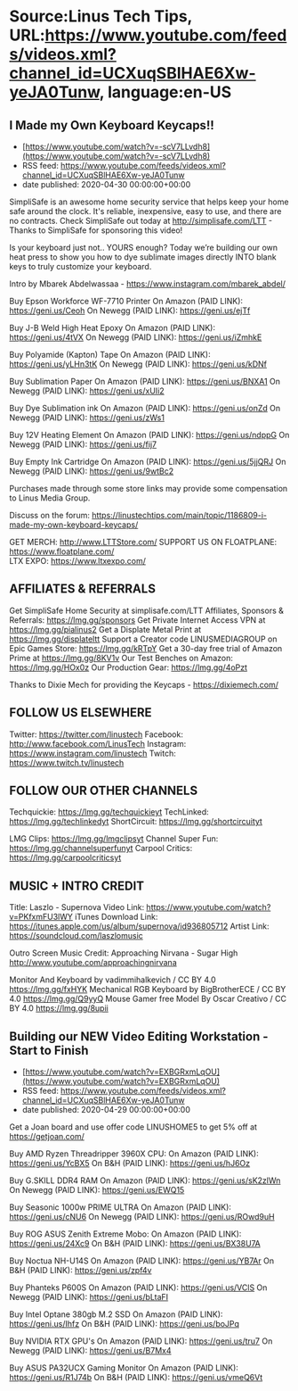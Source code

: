 # Source:Linus Tech Tips, URL:https://www.youtube.com/feeds/videos.xml?channel_id=UCXuqSBlHAE6Xw-yeJA0Tunw, language:en-US

## I Made my Own Keyboard Keycaps!!
 - [https://www.youtube.com/watch?v=-scV7LLvdh8](https://www.youtube.com/watch?v=-scV7LLvdh8)
 - RSS feed: https://www.youtube.com/feeds/videos.xml?channel_id=UCXuqSBlHAE6Xw-yeJA0Tunw
 - date published: 2020-04-30 00:00:00+00:00

SimpliSafe is an awesome home security service that helps keep your home safe around the clock. It's reliable, inexpensive, easy to use, and there are no contracts. Check SimpliSafe out today at http://simplisafe.com/LTT - Thanks to SimpliSafe for sponsoring this video!


Is your keyboard just not.. YOURS enough? Today we’re building our own heat press to show you how to dye sublimate images directly INTO blank keys to truly customize your keyboard.

Intro by Mbarek Abdelwassaa -  https://www.instagram.com/mbarek_abdel/

Buy Epson Workforce WF-7710 Printer
On Amazon (PAID LINK): https://geni.us/Ceoh
On Newegg (PAID LINK): https://geni.us/ejTf

Buy J-B Weld High Heat Epoxy
On Amazon (PAID LINK): https://geni.us/4tVX
On Newegg (PAID LINK): https://geni.us/iZmhkE

Buy Polyamide (Kapton) Tape
On Amazon (PAID LINK): https://geni.us/yLHn3tK
On Newegg (PAID LINK): https://geni.us/kDNf

Buy Sublimation Paper
On Amazon (PAID LINK): https://geni.us/BNXA1
On Newegg (PAID LINK): https://geni.us/xUIi2

Buy Dye Sublimation ink
On Amazon (PAID LINK): https://geni.us/onZd
On Newegg (PAID LINK): https://geni.us/zWs1

Buy 12V Heating Element
On Amazon (PAID LINK): https://geni.us/ndppG
On Newegg (PAID LINK): https://geni.us/fij7

Buy Empty Ink Cartridge
On Amazon (PAID LINK): https://geni.us/5jjQRJ
On Newegg (PAID LINK): https://geni.us/9wtBc2

Purchases made through some store links may provide some compensation to Linus Media Group.

Discuss on the forum: https://linustechtips.com/main/topic/1186809-i-made-my-own-keyboard-keycaps/

GET MERCH: http://www.LTTStore.com/
SUPPORT US ON FLOATPLANE: https://www.floatplane.com/  
LTX EXPO: https://www.ltxexpo.com/   

AFFILIATES & REFERRALS
---------------------------------------------------
Get SimpliSafe Home Security at simplisafe.com/LTT
Affiliates, Sponsors & Referrals: https://lmg.gg/sponsors
Get Private Internet Access VPN at https://lmg.gg/pialinus2
Get a Displate Metal Print at https://lmg.gg/displateltt
Support a Creator code LINUSMEDIAGROUP on Epic Games Store: https://lmg.gg/kRTpY
Get a 30-day free trial of Amazon Prime at https://lmg.gg/8KV1v
Our Test Benches on Amazon: https://lmg.gg/HOx0z
Our Production Gear: https://lmg.gg/4oPzt

Thanks to Dixie Mech for providing the Keycaps - https://dixiemech.com/
 
FOLLOW US ELSEWHERE
---------------------------------------------------  
Twitter: https://twitter.com/linustech
Facebook: http://www.facebook.com/LinusTech
Instagram: https://www.instagram.com/linustech
Twitch: https://www.twitch.tv/linustech

FOLLOW OUR OTHER CHANNELS
---------------------------------------------------  
Techquickie: https://lmg.gg/techquickieyt
TechLinked: https://lmg.gg/techlinkedyt
ShortCircuit: https://lmg.gg/shortcircuityt

LMG Clips: https://lmg.gg/lmgclipsyt
Channel Super Fun: https://lmg.gg/channelsuperfunyt
Carpool Critics: https://lmg.gg/carpoolcriticsyt

MUSIC + INTRO CREDIT
---------------------------------------------------  
Title: Laszlo - Supernova
Video Link: https://www.youtube.com/watch?v=PKfxmFU3lWY
iTunes Download Link: https://itunes.apple.com/us/album/supernova/id936805712
Artist Link: https://soundcloud.com/laszlomusic

Outro Screen Music Credit: Approaching Nirvana - Sugar High http://www.youtube.com/approachingnirvana

Monitor And Keyboard by vadimmihalkevich / CC BY 4.0 https://lmg.gg/fxHYK
Mechanical RGB Keyboard by BigBrotherECE / CC BY 4.0 https://lmg.gg/Q9yyQ
Mouse Gamer free Model By Oscar Creativo / CC BY 4.0 https://lmg.gg/8upii

## Building our NEW Video Editing Workstation - Start to Finish
 - [https://www.youtube.com/watch?v=EXBGRxmLqOU](https://www.youtube.com/watch?v=EXBGRxmLqOU)
 - RSS feed: https://www.youtube.com/feeds/videos.xml?channel_id=UCXuqSBlHAE6Xw-yeJA0Tunw
 - date published: 2020-04-29 00:00:00+00:00

Get a Joan board and use offer code LINUSHOME5 to get 5% off at https://getjoan.com/

Buy AMD Ryzen Threadripper 3960X CPU:
On Amazon (PAID LINK): https://geni.us/YcBX5
On B&H (PAID LINK): https://geni.us/hJ6Oz

Buy G.SKILL DDR4 RAM
On Amazon (PAID LINK): https://geni.us/sK2zlWn
On Newegg (PAID LINK): https://geni.us/EWQ15

Buy Seasonic 1000w PRIME ULTRA
On Amazon (PAID LINK): https://geni.us/cNU6
On Newegg (PAID LINK): https://geni.us/ROwd9uH

Buy ROG ASUS Zenith Extreme Mobo:
On Amazon (PAID LINK): https://geni.us/24Xc9
On B&H (PAID LINK): https://geni.us/BX38U7A

Buy Noctua NH-U14S
On Amazon (PAID LINK): https://geni.us/YB7Ar
On B&H (PAID LINK): https://geni.us/zpf4v

Buy Phanteks P600S
On Amazon (PAID LINK): https://geni.us/VClS
On Newegg (PAID LINK): https://geni.us/bLtaFI

Buy Intel Optane 380gb M.2 SSD
On Amazon (PAID LINK): https://geni.us/Ihfz
On B&H (PAID LINK): https://geni.us/boJPq

Buy NVIDIA RTX GPU's
On Amazon (PAID LINK): https://geni.us/tru7
On Newegg (PAID LINK): https://geni.us/B7Mx4

Buy ASUS PA32UCX Gaming Monitor
On Amazon (PAID LINK): https://geni.us/R1J74b
On B&H (PAID LINK): https://geni.us/vmeQ6Vt

